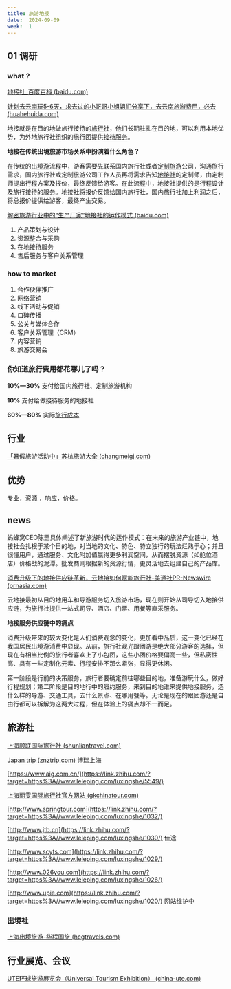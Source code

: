 ```yaml
---
title: 旅游地接
date:  2024-09-09
week:  1
---
```






## 01 调研

### what ? 

[地接社_百度百科 (baidu.com)](https://baike.baidu.com/item/地接社/731410)

[计划去云南玩5-6天，求去过的小哥哥小姐姐们分享下，去云南旅游费用，必去 (huahehuida.com)](https://gl888.huahehuida.com/u3fbjk9hm4y6/index.html?bd_vid=7957489284098713552&kf_uid=129646&kf_n=shushu)

地接就是在目的地做旅行接待的[旅行社](https://zhida.zhihu.com/search?q=旅行社&zhida_source=entity&is_preview=1)，他们长期驻扎在目的地，可以利用本地优势，为外地旅行社组织的旅行团提供[接待服务](https://zhida.zhihu.com/search?q=接待服务&zhida_source=entity&is_preview=1)。

**地接在传统出境旅游市场关系中扮演着什么角色？**

在传统的[出境游](https://zhida.zhihu.com/search?q=出境游&zhida_source=entity&is_preview=1)流程中，游客需要先联系国内旅行社或者[定制旅游](https://zhida.zhihu.com/search?q=定制旅游&zhida_source=entity&is_preview=1)公司，沟通旅行需求，国内旅行社或定制旅游公司工作人员再将需求告知[地接社](https://zhida.zhihu.com/search?q=地接社&zhida_source=entity&is_preview=1)的定制师，由定制师提出行程方案及报价，最终反馈给游客。在此流程中，地接社提供的是行程设计及旅行接待的服务。地接社将报价反馈给国内旅行社，国内旅行社加上利润之后，将总报价提供给游客，最终产生交易。

[解密旅游行业中的“生产厂家”地接社的运作模式 (baidu.com)](https://baijiahao.baidu.com/s?id=1796652706065891752)

1. 产品策划与设计
2.  资源整合与采购
3. 在地接待服务
4. 售后服务与客户关系管理

### how to market 

1. 合作伙伴推广
2. 网络营销
3. 线下活动与促销
4. 口碑传播
5. 公关与媒体合作
6. 客户关系管理（CRM）
7. 内容营销
8. 旅游交易会

### **你知道旅行费用都花哪儿了吗？**

**10%—30%** 支付给国内旅行社、定制旅游机构

**10%** 支付给做接待服务的地接社

**60%—80%** 实际[旅行成本](https://zhida.zhihu.com/search?q=旅行成本&zhida_source=entity&is_preview=1)

## 行业

[「暑假旅游活动中」苏杭旅游大全 (changmeigj.com)](http://kun.changmeigj.com/ebf9g7jd3h3b/10284.html?plan=上海旅游&unit=价格&keyword=上海五天四晚旅游费用&e_matchtype=2&e_creative=98877733363&e_adposition=cl2&e_pagenum=1&e_keywordid=851089322585&e_keywordid2=851089322585&bd_vid=9111370018919330088&kf_uid=110650&kf_n=xiaoyue&sharelink=1)



## 优势

专业，资源 ，响应，价格。

## news

蚂蜂窝CEO陈罡具体阐述了新旅游时代的运作模式：在未来的旅游产业链中，地接社会扎根于某个目的地，对当地的文化、特色、特立独行的玩法烂熟于心；并且很懂用户，通过服务、文化附加值赢得更多利润空间，从而摆脱资源（如舱位酒店）价格战的泥潭。批发商则根据新的资源行情，更灵活地去组建自己的产品库。

[消费升级下的地接供应链革新，云地接如何赋能旅行社-美通社PR-Newswire (prnasia.com)](https://www.prnasia.com/story/201605-1.shtml)

云地接最初从目的地用车和导游服务切入旅游市场，现在则开始从司导切入地接供应链，为旅行社提供一站式司导、酒店、门票、用餐等直采服务。

**地接服务供应链中的痛点**

消费升级带来的较大变化是人们消费观念的变化，更加看中品质，这一变化已经在我国居民出境游消费中显现。从前，旅行社观光跟团游是绝大部分游客的选择，但现在有相当比例的旅行者喜欢上了小包团，这些小团价格要偏高一些，但私密性高、具有一些定制化元素、行程安排不那么紧张，显得更休闲。

第一阶段是行前的决策服务，旅行者要确定前往哪些目的地，准备游玩什么，做好行程规划；第二阶段是目的地行中的履约服务，来到目的地谁来提供地接服务，选什么样的导游、交通工具，去什么景点、在哪用餐等。无论是现在的跟团游还是自由行都可以拆解为这两大过程，但在体验上的痛点却不一而足。

## 旅游社

[上海顺联国际旅行社 (shunliantravel.com)](http://www.shunliantravel.com/)

[Japan trip (znztrip.com)](https://www.znztrip.com/)  博瑞上海

[https://www.aig.com.cn/](https://link.zhihu.com/?target=https%3A//www.leleping.com/luxingshe/5549/)

[上海丽雯国际旅行社官方网站 (gkchinatour.com)](http://www.gkchinatour.com/)

[http://www.springtour.com](https://link.zhihu.com/?target=https%3A//www.leleping.com/luxingshe/1032/)

[http://www.jtb.cn](https://link.zhihu.com/?target=https%3A//www.leleping.com/luxingshe/1030/) 佳途

[http://www.scyts.com](https://link.zhihu.com/?target=https%3A//www.leleping.com/luxingshe/1029/)

[http://www.026you.com](https://link.zhihu.com/?target=https%3A//www.leleping.com/luxingshe/1026/)

[http://www.upie.com](https://link.zhihu.com/?target=https%3A//www.leleping.com/luxingshe/1020/)   网站维护中

### 出境社

[上海出境旅游-华程国旅 (hcgtravels.com)](http://www.hcgtravels.com/shanghai.html)

## 行业展览、会议

[UTE环球旅游展览会（Universal Tourism Exhibition） (china-ute.com)](https://www.china-ute.com/index.html)











